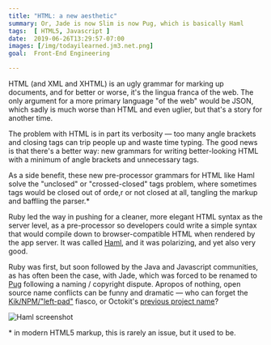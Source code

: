```yaml
---
title: "HTML: a new aesthetic"
summary: Or, Jade is now Slim is now Pug, which is basically Haml
tags:  [ HTML5, Javascript ]
date:  2019-06-26T13:29:57-07:00
images: [/img/todayilearned.jm3.net.png]
goal:  Front-End Engineering

---
```


HTML (and XML and XHTML) is an ugly grammar for marking up documents,
and for better or worse, it's the lingua franca of the web. The only
argument for a more primary language "of the web" would be JSON, which
sadly is much worse than HTML and even uglier, but that's a story for
another time.

The problem with HTML is in part its verbosity — too many angle brackets
and closing tags can trip people up and waste time typing.
The good news is that there's a better way: new grammars for writing
better-looking HTML with a minimum of angle brackets and unnecessary tags.

As a side benefit, these new pre-processor grammars for HTML like Haml
solve the "unclosed" or "crossed-closed" tags problem, where sometimes
tags would be closed out of orde,r or not closed at all, tangling the
markup and baffling the parser.\*

Ruby led the way in pushing for a cleaner, more elegant HTML syntax as
the server level, as a pre-processor so developers could write a simple
syntax that would compile down to browser-compatible HTML when rendered
by the app server. It was called [Haml][haml], and it was polarizing,
and yet also very good.

Ruby was first, but soon followed by the Java and Javascript
communities, as has often been the case, with Jade, which was forced to
be renamed to [Pug][pug] following a naming / copyright dispute. Apropos
of nothing, open source name conflicts can be funny and dramatic — who
can forget the [Kik/NPM/"left-pad"][npm] fiasco, or Octokit's [previous
project name][octopussy]?

![Haml screenshot][haml-screenshot]

\* in modern HTML5 markup, this is rarely an issue, but it used to be.

[haml]: http://haml.info/
[haml-screenshot]: /img/haml-screenshot.png
[npm]: https://medium.com/@kolorahl/kik-left-pad-and-npm-oh-my-e6f216a22766
[octopussy]: https://github.com/octokit/octokit.rb/issues/8
[pug]: https://github.com/pugjs/pug#rename-from-jade
[slim]: https://github.com/slim-template/slim

